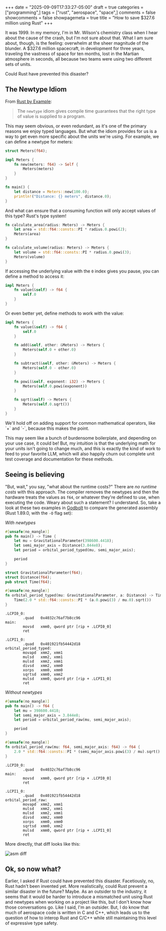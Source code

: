 +++
date = "2025-09-09T17:33:27-05:00"
draft = true
categories = ["programming",]
tags = ["rust", "aerospace", "space",]
comments = false
showcomments = false
showpagemeta = true
title = "How to save $327.6 million using Rust"
+++

It was 1999. In my memory, I'm in Mr. Wilson's chemistry class when I hear about the cause of the crash, but I'm not sure about that. What I am sure about, though, is the feeling: overwhelm at the sheer magnitude of the blunder. A $327.6 million spacecraft, in development for three years, traveling the vastness of space for ten months, lost in the Martian atmosphere in seconds, all because two teams were using two different sets of units.

Could Rust have prevented this disaster?

## The Newtype Idiom

From [Rust by Example](https://doc.rust-lang.org/rust-by-example/types/structs/newtype.html):

>The `newtype` idiom gives compile time guarantees that the right type of value is supplied to a program.

This may seem obvious, or even redundant, as it's one of the primary reasons we enjoy typed languages. But what the idiom provides for us is a way to get even more specific about the units we're using. For example, we can define a newtype for meters:

```rust
struct Meters(f64);

impl Meters {
    fn new(meters: f64) -> Self {
        Meters(meters)
    }
}

fn main() {
    let distance = Meters::new(100.0);
    println!("Distance: {} meters", distance.0);
}
```

And what can ensure that a consuming function will only accept values of this type? Rust's type system!

```rust
fn calculate_area(radius: Meters) -> Meters {
    let area = std::f64::consts::PI * radius.0.powi(2);
    Meters(area)
}

fn calculate_volume(radius: Meters) -> Meters {
    let volume = std::f64::consts::PI * radius.0.powi(3);
    Meters(volume)
}
```

If accessing the underlying value with the `0` index gives you pause, you can define a method to access it:

```rust
impl Meters {
    fn value(&self) -> f64 {
        self.0
    }
}
```

Or even better yet, define methods to work with the value:

```rust
impl Meters {
    fn value(&self) -> f64 {
        self.0
    }

    fn add(&self, other: &Meters) -> Meters {
        Meters(self.0 + other.0)
    }

    fn subtract(&self, other: &Meters) -> Meters {
        Meters(self.0 - other.0)
    }

    fn powi(&self, exponent: i32) -> Meters {
        Meters(self.0.powi(exponent))
    }

    fn sqrt(&self) -> Meters {
        Meters(self.0.sqrt())
    }
}
```

<aside>We'll hold off on adding support for common mathematical operators, like `+` and `-`, because this makes the point.</aside>

This may seem like a bunch of burdensome boilerplate, and depending on your use case, it could be! But, my intuition is that the underlying math for your units isn't going to change much, and this is exactly the kind of work to feed to your favorite LLM, which will also happily churn out complete unit test coverage and documentation for these methods.

## Seeing is believing

"But, wait," you say, "what about the runtime costs?" There are _no runtime costs_ with this approach. The compiler removes the newtypes and then the hardware treats the values as `f64`, or whatever they're defined to use, when executing the code. Weary about such a statement? I understand. So, take a look at these two examples in [Godbolt](https://godbolt.org/) to compare the generated assembly (Rust 1.89.0, with the `-O` flag set):

_With newtypes_

```rs
#[unsafe(no_mangle)]
pub fn main() -> Time {
    let mu = GravitationalParameter(398600.4418);
    let semi_major_axis = Distance(3.844e8);
    let period = orbital_period_typed(mu, semi_major_axis);

    period
}

struct GravitationalParameter(f64);
struct Distance(f64);
pub struct Time(f64);

#[unsafe(no_mangle)]
fn orbital_period_typed(mu: GravitationalParameter, a: Distance) -> Time {
    Time(2.0 * std::f64::consts::PI * (a.0.powi(3) / mu.0).sqrt())
}
```

```assembly
.LCPI0_0:
        .quad   0x4032c76af7b8cc96
main:
        movsd   xmm0, qword ptr [rip + .LCPI0_0]
        ret

.LCPI1_0:
        .quad   0x401921fb54442d18
orbital_period_typed:
        movapd  xmm2, xmm1
        mulsd   xmm2, xmm1
        mulsd   xmm2, xmm1
        divsd   xmm2, xmm0
        xorps   xmm0, xmm0
        sqrtsd  xmm0, xmm2
        mulsd   xmm0, qword ptr [rip + .LCPI1_0]
        ret
```

_Without newtypes_

```rs
#[unsafe(no_mangle)]
pub fn main() -> f64 {
    let mu = 398600.4418;
    let semi_major_axis = 3.844e8;
    let period = orbital_period_raw(mu, semi_major_axis);

    period
}

#[unsafe(no_mangle)]
fn orbital_period_raw(mu: f64, semi_major_axis: f64) -> f64 {
    2.0 * std::f64::consts::PI * (semi_major_axis.powi(3) / mu).sqrt()
}
```

```assembly
.LCPI0_0:
        .quad   0x4032c76af7b8cc96
main:
        movsd   xmm0, qword ptr [rip + .LCPI0_0]
        ret

.LCPI1_0:
        .quad   0x401921fb54442d18
orbital_period_raw:
        movapd  xmm2, xmm1
        mulsd   xmm2, xmm1
        mulsd   xmm2, xmm1
        divsd   xmm2, xmm0
        xorps   xmm0, xmm0
        sqrtsd  xmm0, xmm2
        mulsd   xmm0, qword ptr [rip + .LCPI1_0]
        ret
```

More directly, that diff looks like this:

![asm diff](/img/asm-diff.png)

## Ok, so now what?

Earlier, I asked if Rust could have prevented this disaster. Facetiously, no, Rust hadn't been invented yet. More realistically, could Rust prevent a similar disaster in the future? Maybe. As an outsider to the industry, it seems that it would be harder to introduce a mismatched unit using Rust and newtypes when working on a project like this, but I don't know how those conversations go. Like I said, I'm an outsider. But, I do know that much of aerospace code is written in C and C++, which leads us to the question of how to interop Rust and C/C++ while still maintaining this level of expressive type safety.
